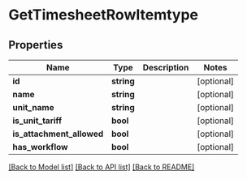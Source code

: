 # GetTimesheetRowItemtype

## Properties

 Name                      | Type       | Description | Notes      
---------------------------|------------|-------------|------------
 **id**                    | **string** |             | [optional] 
 **name**                  | **string** |             | [optional] 
 **unit_name**             | **string** |             | [optional] 
 **is_unit_tariff**        | **bool**   |             | [optional] 
 **is_attachment_allowed** | **bool**   |             | [optional] 
 **has_workflow**          | **bool**   |             | [optional] 

[[Back to Model list]](../README.md#documentation-for-models) [[Back to API list]](../README.md#documentation-for-api-endpoints) [[Back to README]](../README.md)


